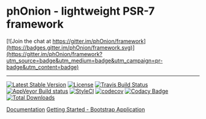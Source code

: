 # phOnion - lightweight PSR-7 framework

[![Join the chat at https://gitter.im/phOnion/framework](https://badges.gitter.im/phOnion/framework.svg)](https://gitter.im/phOnion/framework?utm_source=badge&utm_medium=badge&utm_campaign=pr-badge&utm_content=badge)

----

[![Latest Stable Version](https://poser.pugx.org/onion/framework/v/stable)](https://packagist.org/packages/onion/framework)
[![License](https://poser.pugx.org/onion/framework/license)](https://packagist.org/packages/onion/framework)
[![Travis Build Status](https://travis-ci.org/phOnion/framework.svg?branch=develop)](https://travis-ci.org/phOnion/framework)
[![AppVeyor Build status](https://ci.appveyor.com/api/projects/status/g948gx4m0syxe757?svg=true)](https://ci.appveyor.com/project/DaGhostman/framework)
[![StyleCI](https://styleci.io/repos/66286844/shield)](https://styleci.io/repos/66286844)
[![codecov](https://codecov.io/gh/phOnion/framework/branch/master/graph/badge.svg)](https://codecov.io/gh/phOnion/framework)
[![Codacy Badge](https://api.codacy.com/project/badge/Grade/41629a45187c411aa61f6332b4017a93)](https://www.codacy.com/app/daghostman-dimitrov/framework?utm_source=github.com&amp;utm_medium=referral&amp;utm_content=phOnion/framework&amp;utm_campaign=Badge_Grade)
[![Total Downloads](https://poser.pugx.org/onion/framework/downloads)](https://packagist.org/packages/onion/framework)

[Documentation](http://phOnion.github.io/framework)
[Getting Started - Bootstrap Application](https://github.com/phOnion/bootstrap)
